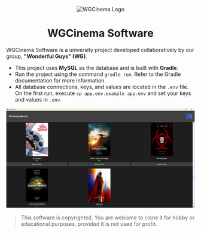 <p align="center">
    <img src="icon.ico" width="20%" alt="WGCinema Logo">
</p>

<h1 align="center">WGCinema Software</h1>

WGCinema Software is a university project developed collaboratively by our group, **"Wonderful Guys" (WG)**.

- This project uses **MySQL** as the database and is built with **Gradle**.
- Run the project using the command `gradle run`. Refer to the Gradle documentation for more information.
- All database connections, keys, and values are located in the `.env` file. On the first run, execute `cp app.env.example app.env` and set your keys and values in `.env`.

<p align="center">
    <img src="preview.jpg" alt="WGCinema Preview">
</p>

> This software is copyrighted. You are welcome to clone it for hobby or educational purposes, provided it is not used for profit.